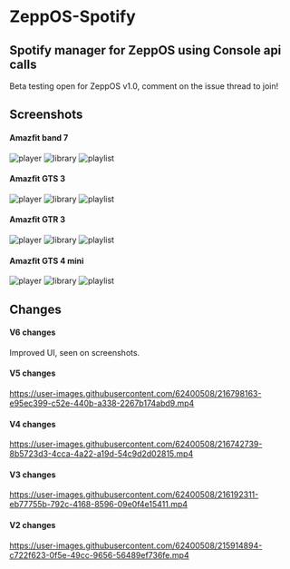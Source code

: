 # ZeppOS-Spotify

## Spotify manager for ZeppOS using Console api calls 
Beta testing open for ZeppOS v1.0, comment on the issue thread to join!

## Screenshots

#### Amazfit band 7

![player](https://user-images.githubusercontent.com/62400508/216854610-34e33b0f-815b-4127-8d8d-81e2e7f77969.png)
![library](https://user-images.githubusercontent.com/62400508/216854612-a0e70cc5-4189-4656-987d-3bb5f95c1f59.png)
![playlist](https://user-images.githubusercontent.com/62400508/216854616-061febee-1826-425c-be6a-ab0e5807f3bd.png)

#### Amazfit GTS 3

![player](https://user-images.githubusercontent.com/62400508/216854633-4597bbf3-e8c3-4711-a16f-2a222f5e4703.png)
![library](https://user-images.githubusercontent.com/62400508/216854638-3f3841b8-7f95-4a83-b912-3cd9b2185184.png)
![playlist](https://user-images.githubusercontent.com/62400508/216854639-54c5db0b-4476-4808-9392-318fe70bc419.png)

#### Amazfit GTR 3

![player](https://user-images.githubusercontent.com/62400508/216854665-69081548-b4b3-4398-bea0-1fe89646c5f2.png)
![library](https://user-images.githubusercontent.com/62400508/216854698-8c2ea818-1070-4e43-ac15-1ed3229ea94e.png)
![playlist](https://user-images.githubusercontent.com/62400508/216854702-7b321878-7884-41e8-be09-ef6418bea089.png)

#### Amazfit GTS 4 mini

![player](https://user-images.githubusercontent.com/62400508/216854731-967dcb84-b12b-497a-befb-0c8751d206c3.png)
![library](https://user-images.githubusercontent.com/62400508/216854733-e8936b80-2b72-4a19-b97c-541df332fbe9.png)
![playlist](https://user-images.githubusercontent.com/62400508/216854736-4316a5ab-9111-435a-8a40-a6254a852544.png)

## Changes

#### V6 changes

Improved UI, seen on screenshots.

#### V5 changes

https://user-images.githubusercontent.com/62400508/216798163-e95ec399-c52e-440b-a338-2267b174abd9.mp4

#### V4 changes

https://user-images.githubusercontent.com/62400508/216742739-8b5723d3-4cca-4a22-a19d-54c9d2d02815.mp4

#### V3 changes

https://user-images.githubusercontent.com/62400508/216192311-eb77755b-792c-4168-8596-09e0f4e15411.mp4

#### V2 changes

https://user-images.githubusercontent.com/62400508/215914894-c722f623-0f5e-49cc-9656-56489ef736fe.mp4
